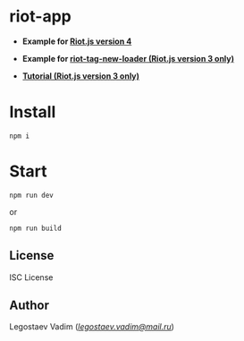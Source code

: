 # riot-app

- **Example for [Riot.js version 4](https://www.npmjs.com/package/riot-tag-new-loader)**


- **Example for [riot-tag-new-loader (Riot.js version 3 only)](https://www.npmjs.com/package/riot-tag-new-loader)**
- **[Tutorial (Riot.js version 3 only)](https://github.com/legostaev-vadim/riot-app-tutorial)**

# Install

```
npm i
```

# Start

```
npm run dev
```
or
```
npm run build
```

## License

ISC License

## Author

Legostaev Vadim (*legostaev.vadim@mail.ru*)
